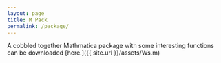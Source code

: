 ```yaml
---
layout: page
title: M Pack
permalink: /package/
---
```


A cobbled together Mathmatica package with some interesting functions can be downloaded [here.]({{ site.url }}/assets/Ws.m)

